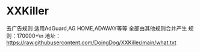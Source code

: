 # XXKiller
去广告规则
适用AdGuard,AG HOME,ADAWAY等等
全部由其他规则合并产生
规则：170000+\n
地址：
https://raw.githubusercontent.com/DoingDog/XXKiller/main/what.txt
